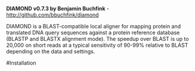 **DIAMOND v0.7.3 by Benjamin Buchfink** - http://github.com/bbuchfink/diamond

DIAMOND is a BLAST-compatible local aligner for mapping protein and translated DNA query sequences against a protein reference database (BLASTP and BLASTX alignment mode). The speedup over BLAST is up to 20,000 on short reads at a typical sensitivity of 90-99% relative to BLAST depending on the data and settings.

#Installation

